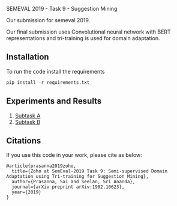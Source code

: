 SEMEVAL 2019 - Task 9 - Suggestion Mining

Our submission for semeval 2019.

Our final submission uses Convolutional neural network with BERT representations and tri-training is used for domain adaptation.

## Installation
To run the code install the requirements

```python
pip install -r requirements.txt
```

## Experiments and Results

1. [Subtask A](experiments/subtask_a/README.md)
2. [Subtask B](experiments/subtask_a/README.md)

## Citations
If you use this code in your work, please cite as below:
```
@article{prasanna2019zoho,
  title={Zoho at SemEval-2019 Task 9: Semi-supervised Domain Adaptation using Tri-training for Suggestion Mining},
  author={Prasanna, Sai and Seelan, Sri Ananda},
  journal={arXiv preprint arXiv:1902.10623},
  year={2019}
}
```
